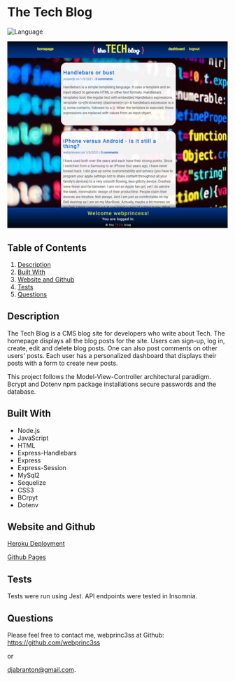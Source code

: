# The Tech Blog

![Language](https://img.shields.io/badge/Lang-JavaScript-yellow)

![Screenshot](public/images/tech_blog_ss.jpg)

## Table of Contents
  1. [Description](#description)
  2. [Built With](#built-with)
  3. [Website and Github](#website-and-github)
  4. [Tests](#tests)
  5. [Questions](#questions)
  
## Description
The Tech Blog is a CMS blog site for developers who write about Tech.  The homepage displays all the blog posts for the site. Users can sign-up, log in, create, edit and delete blog posts.  One can also post comments on other users' posts.  Each user has a personalized dashboard that displays their posts with a form to create new posts.  

This project follows the Model-View-Controller architectural paradigm. Bcrypt and Dotenv npm package installations secure passwords and the database.

## Built With
- Node.js
- JavaScript
- HTML
- Express-Handlebars
- Express
- Express-Session
- MySql2
- Sequelize
- CSS3
- BCrpyt
- Dotenv
   
## Website and Github

[Heroku Deployment](https://morning-inlet-04483.herokuapp.com/)

[Github Pages](https://github.com/webprinc3ss/e-commerce-back-end)
 
## Tests
Tests were run using Jest.  API endpoints were tested in Insomnia.

## Questions
Please feel free to contact me, webprinc3ss at Github: https://github.com/webprinc3ss 

or

djabranton@gmail.com. 
      